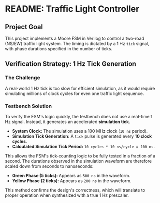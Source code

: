 # README: Traffic Light Controller

## Project Goal

This project implements a Moore FSM in Verilog to control a two-road (NS/EW) traffic light system. The timing is dictated by a 1 Hz `tick` signal, with phase durations specified in the number of ticks.

## Verification Strategy: 1 Hz Tick Generation

### The Challenge
A real-world 1 Hz tick is too slow for efficient simulation, as it would require simulating millions of clock cycles for even one traffic light sequence.

### Testbench Solution
To verify the FSM's logic quickly, the testbench does not use a real-time 1 Hz signal. Instead, it generates an accelerated **simulation tick**.

* **System Clock:** The simulation uses a 100 MHz clock (`10 ns` period).
* **Simulation Tick Generation:** A `tick` pulse is generated every **10 clock cycles**.
* **Calculated Simulation Tick Period:** `10 cycles * 10 ns/cycle = 100 ns`.

This allows the FSM's tick-counting logic to be fully tested in a fraction of a second. The durations observed in the simulation waveform are therefore scaled down from seconds to nanoseconds:

* **Green Phase (5 ticks):** Appears as `500 ns` in the waveform.
* **Yellow Phase (2 ticks):** Appears as `200 ns` in the waveform.

This method confirms the design's correctness, which will translate to proper operation when synthesized with a true 1 Hz prescaler.
